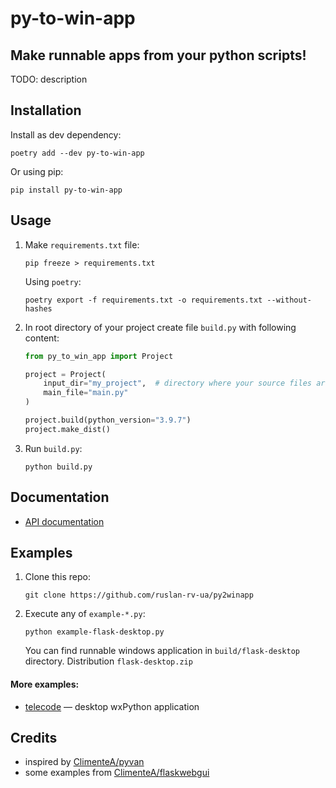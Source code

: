 # py-to-win-app

## Make runnable apps from your python scripts!

TODO: description

## Installation

Install as dev dependency:

    poetry add --dev py-to-win-app

Or using pip:

    pip install py-to-win-app

## Usage

1. Make `requirements.txt` file:

    `pip freeze > requirements.txt`

    Using `poetry`:

    `poetry export -f requirements.txt -o requirements.txt --without-hashes`

1. In root directory of your project create file `build.py` with following content:

    ```python
    from py_to_win_app import Project

    project = Project(
        input_dir="my_project",  # directory where your source files are
        main_file="main.py"
    )

    project.build(python_version="3.9.7")
    project.make_dist()
    ```

1. Run `build.py`:

    `python build.py`

## Documentation

- [API documentation](https://github.com/ruslan-rv-ua/py-to-win-app/blob/master/docs/py_to_win_app.md)

## Examples

1. Clone this repo:

    `git clone https://github.com/ruslan-rv-ua/py2winapp`

1. Execute any of `example-*.py`:

    ```
    python example-flask-desktop.py
    ```

    You can find runnable windows application in `build/flask-desktop` directory.
    Distribution `flask-desktop.zip`

#### More examples:

- [telecode](https://github.com/ruslan-rv-ua/telecode) — desktop wxPython application

## Credits

- inspired by [ClimenteA/pyvan](https://github.com/ClimenteA/pyvan#readme)
- some examples from [ClimenteA/flaskwebgui](https://github.com/ClimenteA/flaskwebgui)
